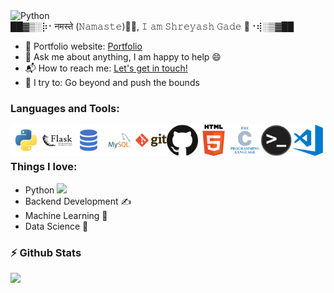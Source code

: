 

<img align="left" alt="Python" width="1000px" src="https://clis1-18.wbs.uni.worc.ac.uk/wp-content/uploads/2019/03/Blog-Post-Graphic-How-to-design-the-perfect-MMS_gif.gif" />



██▓▒­░⡷⠂नमस्ते (𝙽𝚊𝚖𝚊𝚜𝚝𝚎)🙏🏻, 𝙸 𝚊𝚖 𝚂𝚑𝚛𝚎𝚢𝚊𝚜𝚑 𝙶𝚊𝚍𝚎 👋⠐⢾░▒▓██



- 🎯 Portfolio website: [Portfolio](https://shreyash05.github.io/Portfolio/)
- 💬 Ask me about anything, I am happy to help :smile:
- 📬 How to reach me: [Let's get in touch!][linkedin]
- 🧗 I try to: Go beyond and push the bounds

### Languages and Tools: 
<img align="left" alt="Python" width="50px" src="https://raw.githubusercontent.com/github/explore/80688e429a7d4ef2fca1e82350fe8e3517d3494d/topics/python/python.png" />
<img align="left" alt="flask" width="50px" src="https://raw.githubusercontent.com/github/explore/80688e429a7d4ef2fca1e82350fe8e3517d3494d/topics/flask/flask.png" />
<img align="left" alt="SQL" width="50px" src="https://raw.githubusercontent.com/github/explore/80688e429a7d4ef2fca1e82350fe8e3517d3494d/topics/sql/sql.png" />
<img align="left" alt="MySQL" width="50px" src="https://raw.githubusercontent.com/github/explore/80688e429a7d4ef2fca1e82350fe8e3517d3494d/topics/mysql/mysql.png" />
<img align="left" alt="Git" width="50px" src="https://raw.githubusercontent.com/github/explore/80688e429a7d4ef2fca1e82350fe8e3517d3494d/topics/git/git.png" />
<img align="left" alt="GitHub" width="50px" src="https://raw.githubusercontent.com/github/explore/78df643247d429f6cc873026c0622819ad797942/topics/github/github.png"/>
<img align="left" alt="HTML5" width="50px" src="https://raw.githubusercontent.com/github/explore/80688e429a7d4ef2fca1e82350fe8e3517d3494d/topics/html/html.png" />
<img align="left" alt="C" width="50px" src="https://raw.githubusercontent.com/github/explore/80688e429a7d4ef2fca1e82350fe8e3517d3494d/topics/c/c.png" />
<img align="left" alt="HTML5" width="50px" src="https://raw.githubusercontent.com/github/explore/80688e429a7d4ef2fca1e82350fe8e3517d3494d/topics/terminal/terminal.png" />
<img align="left" alt="Visual Studio Code" width="50px" src="https://raw.githubusercontent.com/github/explore/80688e429a7d4ef2fca1e82350fe8e3517d3494d/topics/visual-studio-code/visual-studio-code.png" />

<br>
<br>

### Things I love:
- Python <img src="https://media.giphy.com/media/WUlplcMpOCEmTGBtBW/giphy.gif" width="30"> 
- Backend Development ✍️
- Machine Learning 🧐
- Data Science 😬

### :zap: Github Stats
<p>
    <a href="https://gitstats.me/shreyash05" target="_blank"> 
        <img src="https://github-readme-stats.vercel.app/api?username=shreyash05&&show_icons=true&hi&theme=dark&count_private=true&include_all_commits=true">
    </a>
</p>


<!--[website]: -->
[linkedin]: https://www.linkedin.com/in/shreyash-gade-612969128



